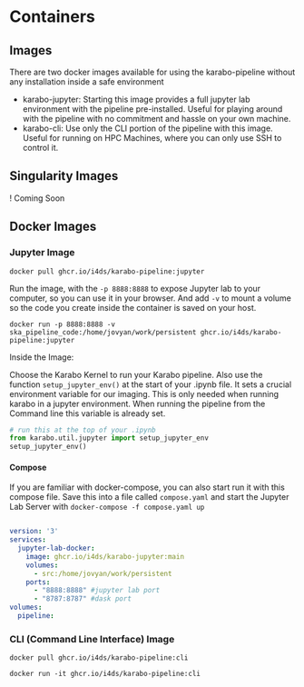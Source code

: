 # Containers

## Images

There are two docker images available for using the karabo-pipeline without any installation inside a safe environment

- karabo-jupyter: Starting this image provides a full jupyter lab environment with the pipeline pre-installed. Useful for playing around with the pipeline with no commitment and hassle on your own machine.
- karabo-cli: Use only the CLI portion of the pipeline with this image. Useful for running on HPC Machines, where you can only use SSH to control it.


## Singularity Images

! Coming Soon

## Docker Images

### Jupyter Image


```shell
docker pull ghcr.io/i4ds/karabo-pipeline:jupyter
```

Run the image, with the ``-p 8888:8888`` to expose Jupyter lab to your computer, so you can use it in your browser. And add `-v` to mount a volume so the code you create inside the container is saved on your host.

```shell
docker run -p 8888:8888 -v ska_pipeline_code:/home/jovyan/work/persistent ghcr.io/i4ds/karabo-pipeline:jupyter
```

Inside the Image:

Choose the Karabo Kernel to run your Karabo pipeline.
Also use the function `setup_jupyter_env()` at the start of your .ipynb file. It sets a crucial environment variable for our imaging. This is only needed when running karabo in a jupyter environment. When running the pipeline from the Command line this variable is already set.

```python
# run this at the top of your .ipynb
from karabo.util.jupyter import setup_jupyter_env
setup_jupyter_env()
```

#### Compose

If you are familiar with docker-compose, you can also start run it with this compose file. Save this into a file called ``compose.yaml`` and start the Jupyter Lab Server with ``docker-compose -f compose.yaml up``

```yaml

version: '3'
services:
  jupyter-lab-docker:
    image: ghcr.io/i4ds/karabo-jupyter:main
    volumes:
      - src:/home/jovyan/work/persistent
    ports:
      - "8888:8888" #jupyter lab port
      - "8787:8787" #dask port
volumes:
  pipeline:
```

### CLI (Command Line Interface) Image

```shell
docker pull ghcr.io/i4ds/karabo-pipeline:cli
```

```shell
docker run -it ghcr.io/i4ds/karabo-pipeline:cli
```